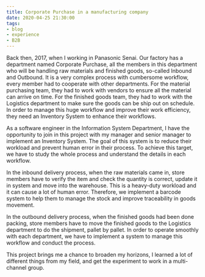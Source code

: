 ```yaml
---
title: Corporate Purchase in a manufacturing company
date: 2020-04-25 21:30:00
tags: 
- blog
- experience
- B2B
---
```


Back then, 2017, when I working in Panasonic Senai. Our factory has a department named Corporate Purchase, all the members in this department who will be handling raw materials and finished goods, so-called Inbound and Outbound. It is a very complex process with cumbersome workflow, every member had to cooperate with other departments. For the material purchasing team, they had to work with vendors to ensure all the material can arrive on time. For the finished goods team, they had to work with the Logistics department to make sure the goods can be ship out on schedule. In order to manage this huge workflow and improve their work efficiency, they need an Inventory System to enhance their workflows.

As a software engineer in the Information System Department, I have the opportunity to join in this project with my manager and senior manager to implement an Inventory System. The goal of this system is to reduce their workload and prevent human error in their process. To achieve this target, we have to study the whole process and understand the details in each workflow. 

In the inbound delivery process, when the raw materials came in, store members have to verify the item and check the quantity is correct, update it in system and move into the warehouse. This is a heavy-duty workload and it can cause a lot of human error. Therefore, we implement a barcode system to help them to manage the stock and improve traceability in goods movement.

In the outbound delivery process, when the finished goods had been done packing, store members have to move the finished goods to the Logistics department to do the shipment, pallet by pallet. In order to operate smoothly with each department, we have to implement a system to manage this workflow and conduct the process.

This project brings me a chance to broaden my horizons, I learned a lot of different things from my field, and get the experiment to work in a multi-channel group. 